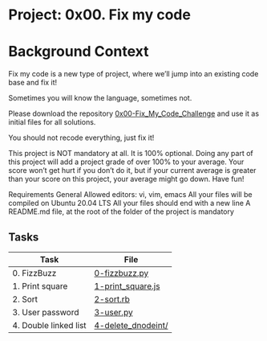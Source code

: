 # Project: 0x00. Fix my code

# Background Context
Fix my code is a new type of project, where we’ll jump into an existing code base and fix it!

Sometimes you will know the language, sometimes not.

Please download the repository <a href="https://intranet.alxswe.com/rltoken/GLYjW57NUS-s-JEsfjuNFA" target="_blank" >0x00-Fix_My_Code_Challenge</a> and use it as initial files for all solutions.

You should not recode everything, just fix it!

This project is NOT mandatory at all. It is 100% optional. Doing any part of this project will add a project grade of over 100% to your average. Your score won’t get hurt if you don’t do it, but if your current average is greater than your score on this project, your average might go down. Have fun!

Requirements
General
Allowed editors: vi, vim, emacs
All your files will be compiled on Ubuntu 20.04 LTS
All your files should end with a new line
A README.md file, at the root of the folder of the project is mandatory

## Tasks

| Task | File |
| ---- | ---- |
| 0. FizzBuzz | [0-fizzbuzz.py](./0-fizzbuzz.py) |
| 1. Print square | [1-print_square.js](./1-print_square.js) |
| 2. Sort | [2-sort.rb](./2-sort.rb) |
| 3. User password | [3-user.py](./3-user.py) |
| 4. Double linked list | [4-delete_dnodeint/](./4-delete_dnodeint/) |
